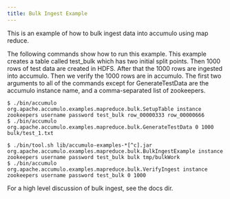 ```yaml
---
title: Bulk Ingest Example
---
```


This is an example of how to bulk ingest data into accumulo using map reduce.

The following commands show how to run this example.  This example creates a
table called test_bulk which has two initial split points. Then 1000 rows of
test data are created in HDFS. After that the 1000 rows are ingested into
accumulo.  Then we verify the 1000 rows are in accumulo. The
first two arguments to all of the commands except for GenerateTestData are the
accumulo instance name, and a comma-separated list of zookeepers.

    $ ./bin/accumulo org.apache.accumulo.examples.mapreduce.bulk.SetupTable instance zookeepers username password test_bulk row_00000333 row_00000666
    $ ./bin/accumulo org.apache.accumulo.examples.mapreduce.bulk.GenerateTestData 0 1000 bulk/test_1.txt
    
    $ ./bin/tool.sh lib/accumulo-examples-*[^c].jar org.apache.accumulo.examples.mapreduce.bulk.BulkIngestExample instance zookeepers username password test_bulk bulk tmp/bulkWork
    $ ./bin/accumulo org.apache.accumulo.examples.mapreduce.bulk.VerifyIngest instance zookeepers username password test_bulk 0 1000

For a high level discussion of bulk ingest, see the docs dir.
